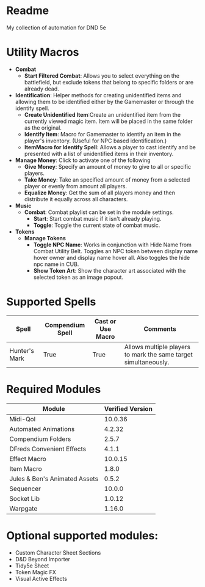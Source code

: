 # Readme
My collection of automation for DND 5e

# Utility Macros
- **Combat**
  - **Start Filtered Combat**: Allows you to select everything on the battlefield, but exclude tokens that belong to specific folders or are already dead.
- **Identification**: Helper methods for creating unidentified items and allowing them to be identified either by the Gamemaster or through the identify spell.
  - **Create Unidentified Item**:Create an unidentified item from the currently viewed magic item.  Item will be placed in the same folder as the original.
  - **Identify Item**: Macro for Gamemaster to identify an item in the player's inventory.  (Useful for NPC based identification.)
  - **ItemMacro for Identify Spell**:  Allows a player to cast identify and be presented with a list of unidentified items in their inventory.
- **Manage Money**: Click to activate one of the following
  - **Give Money**: Specify an amount of money to give to all or specific players.
  - **Take Money**: Take an specified amount of money from a selected player or evenly from amount all players.
  - **Equalize Money**: Get the sum of all players money and then distribute it equally across all characters.
- **Music**
  - **Combat**: Combat playlist can be set in the module settings.
    - **Start**: Start combat music if it isn't already playing.
    - **Toggle**: Toggle the current state of combat music.
- **Tokens**
  - **Manage Tokens**
    - **Toggle NPC Name**: Works in conjunction with Hide Name from Combat Utility Belt.  Toggles an NPC token between display name hover owner and display name hover all.  Also toggles the hide npc name in CUB.
    - **Show Token Art**: Show the character art associated with the selected token as an image popout.

# Supported Spells
|Spell|Compendium Spell|Cast or Use Macro|Comments
|---|---|---|---|
|Hunter's Mark|True|True|Allows multiple players to mark the same target simultaneously.
  
# Required Modules  
| Module | Verified Version |  
| --- | --- |  
| Midi-Qol | 10.0.36 |  
| Automated Animations | 4.2.32 |  
| Compendium Folders | 2.5.7 |  
| DFreds Convenient Effects | 4.1.1 |  
| Effect Macro | 10.0.15 |  
| Item Macro | 1.8.0 |  
| Jules & Ben's Animated Assets | 0.5.2 |  
| Sequencer | 10.0.0 |  
| Socket Lib | 1.0.12 |  
| Warpgate | 1.16.0 |  
  
# Optional supported modules:  
- Custom Character Sheet Sections  
- D&D Beyond Importer  
- Tidy5e Sheet  
- Token Magic FX  
- Visual Active Effects  

